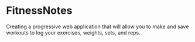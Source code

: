 # FitnessNotes
Creating a progressive web application that will allow you to make and save workouts to log your exercises, weights, sets, and reps.
